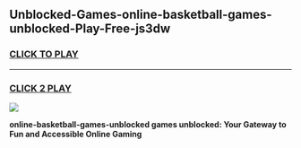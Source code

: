 
## Unblocked-Games-online-basketball-games-unblocked-Play-Free-js3dw
<h3>
<a href="https://premium76.site?title=online-basketball-games-unblocked&ref=23A">CLICK TO PLAY</a></h3>
<hr>

<h3>
<a href="https://premium76.site?title=online-basketball-games-unblocked&ref=23A">CLICK 2 PLAY</a>
  
</h3>

<a href="https://premium76.site?title=online-basketball-games-unblocked&ref=23A"><img src="https://clearcache.store/games.png"></a>


**online-basketball-games-unblocked games unblocked: Your Gateway to Fun and Accessible Online Gaming**
